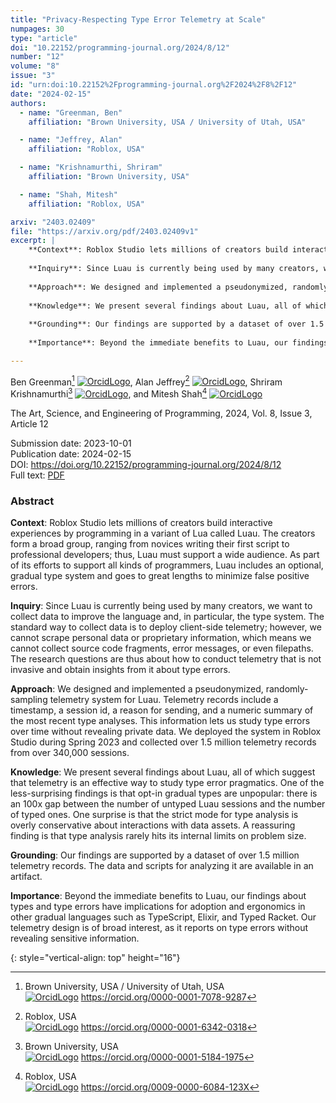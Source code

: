 ```yaml
---
title: "Privacy-Respecting Type Error Telemetry at Scale"
numpages: 30
type: "article"
doi: "10.22152/programming-journal.org/2024/8/12"
number: "12"
volume: "8"
issue: "3"
id: "urn:doi:10.22152%2Fprogramming-journal.org%2F2024%2F8%2F12"
date: "2024-02-15"
authors: 
  - name: "Greenman, Ben"
    affiliation: "Brown University, USA / University of Utah, USA"

  - name: "Jeffrey, Alan"
    affiliation: "Roblox, USA"

  - name: "Krishnamurthi, Shriram"
    affiliation: "Brown University, USA"

  - name: "Shah, Mitesh"
    affiliation: "Roblox, USA"

arxiv: "2403.02409"
file: "https://arxiv.org/pdf/2403.02409v1"
excerpt: |
    **Context**: Roblox Studio lets millions of creators build interactive experiences by programming in a variant of Lua called Luau. The creators form a broad group, ranging from novices writing their first script to professional developers; thus, Luau must support a wide audience. As part of its efforts to support all kinds of programmers, Luau includes an optional, gradual type system and goes to great lengths to minimize false positive errors.  
      
    **Inquiry**: Since Luau is currently being used by many creators, we want to collect data to improve the language and, in particular, the type system. The standard way to collect data is to deploy client-side telemetry; however, we cannot scrape personal data or proprietary information, which means we cannot collect source code fragments, error messages, or even filepaths. The research questions are thus about how to conduct telemetry that is not invasive and obtain insights from it about type errors.  
      
    **Approach**: We designed and implemented a pseudonymized, randomly-sampling telemetry system for Luau. Telemetry records include a timestamp, a session id, a reason for sending, and a numeric summary of the most recent type analyses. This information lets us study type errors over time without revealing private data. We deployed the system in Roblox Studio during Spring 2023 and collected over 1.5 million telemetry records from over 340,000 sessions.  
      
    **Knowledge**: We present several findings about Luau, all of which suggest that telemetry is an effective way to study type error pragmatics. One of the less-surprising findings is that opt-in gradual types are unpopular: there is an 100x gap between the number of untyped Luau sessions and the number of typed ones. One surprise is that the strict mode for type analysis is overly conservative about interactions with data assets. A reassuring finding is that type analysis rarely hits its internal limits on problem size.  
      
    **Grounding**: Our findings are supported by a dataset of over 1.5 million telemetry records. The data and scripts for analyzing it are available in an artifact.  
      
    **Importance**: Beyond the immediate benefits to Luau, our findings about types and type errors have implications for adoption and ergonomics in other gradual languages such as TypeScript, Elixir, and Typed Racket. Our telemetry design is of broad interest, as it reports on type errors without revealing sensitive information.

---
```

Ben Greenman[^1] [![OrcidLogo]](https://orcid.org/0000-0001-7078-9287), Alan Jeffrey[^2] [![OrcidLogo]](https://orcid.org/0000-0001-6342-0318), Shriram Krishnamurthi[^3] [![OrcidLogo]](https://orcid.org/0000-0001-5184-1975), and Mitesh Shah[^4] [![OrcidLogo]](https://orcid.org/0009-0000-6084-123X)

The Art, Science, and Engineering of Programming, 2024, Vol. 8, Issue 3, Article 12

Submission date: 2023-10-01  
Publication date: 2024-02-15  
DOI: <https://doi.org/10.22152/programming-journal.org/2024/8/12>  
Full text: [PDF](https://arxiv.org/pdf/2403.02409v1)  


### Abstract

**Context**: Roblox Studio lets millions of creators build interactive experiences by programming in a variant of Lua called Luau. The creators form a broad group, ranging from novices writing their first script to professional developers; thus, Luau must support a wide audience. As part of its efforts to support all kinds of programmers, Luau includes an optional, gradual type system and goes to great lengths to minimize false positive errors.  
  
**Inquiry**: Since Luau is currently being used by many creators, we want to collect data to improve the language and, in particular, the type system. The standard way to collect data is to deploy client-side telemetry; however, we cannot scrape personal data or proprietary information, which means we cannot collect source code fragments, error messages, or even filepaths. The research questions are thus about how to conduct telemetry that is not invasive and obtain insights from it about type errors.  
  
**Approach**: We designed and implemented a pseudonymized, randomly-sampling telemetry system for Luau. Telemetry records include a timestamp, a session id, a reason for sending, and a numeric summary of the most recent type analyses. This information lets us study type errors over time without revealing private data. We deployed the system in Roblox Studio during Spring 2023 and collected over 1.5 million telemetry records from over 340,000 sessions.  
  
**Knowledge**: We present several findings about Luau, all of which suggest that telemetry is an effective way to study type error pragmatics. One of the less-surprising findings is that opt-in gradual types are unpopular: there is an 100x gap between the number of untyped Luau sessions and the number of typed ones. One surprise is that the strict mode for type analysis is overly conservative about interactions with data assets. A reassuring finding is that type analysis rarely hits its internal limits on problem size.  
  
**Grounding**: Our findings are supported by a dataset of over 1.5 million telemetry records. The data and scripts for analyzing it are available in an artifact.  
  
**Importance**: Beyond the immediate benefits to Luau, our findings about types and type errors have implications for adoption and ergonomics in other gradual languages such as TypeScript, Elixir, and Typed Racket. Our telemetry design is of broad interest, as it reports on type errors without revealing sensitive information.


[^1]: Brown University, USA / University of Utah, USA  
    [![OrcidLogo]](https://orcid.org/0000-0001-7078-9287) <https://orcid.org/0000-0001-7078-9287>

[^2]: Roblox, USA  
    [![OrcidLogo]](https://orcid.org/0000-0001-6342-0318) <https://orcid.org/0000-0001-6342-0318>

[^3]: Brown University, USA  
    [![OrcidLogo]](https://orcid.org/0000-0001-5184-1975) <https://orcid.org/0000-0001-5184-1975>

[^4]: Roblox, USA  
    [![OrcidLogo]](https://orcid.org/0009-0000-6084-123X) <https://orcid.org/0009-0000-6084-123X>


[OrcidLogo]: /assets/images/orcid.svg "Orcid Logo"
{: style="vertical-align: top" height="16"}
